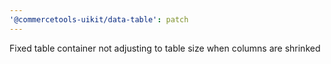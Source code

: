 ```yaml
---
'@commercetools-uikit/data-table': patch
---
```


Fixed table container not adjusting to table size when columns are shrinked
